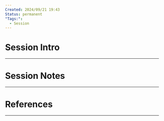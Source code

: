 ```yaml
---
Created: 2024/09/21 19:43
Status: permanent
"Tags:":
  - Session
---
```

# Session Intro
---

# Session Notes
---

# References
---
